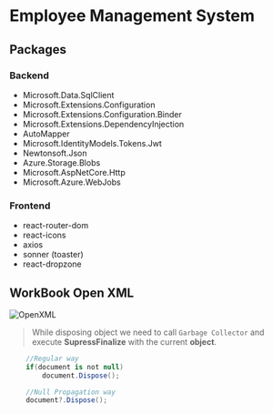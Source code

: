 # Employee Management System

## Packages
### Backend
* Microsoft.Data.SqlClient
* Microsoft.Extensions.Configuration
* Microsoft.Extensions.Configuration.Binder
* Microsoft.Extensions.DependencyInjection
* AutoMapper
* Microsoft.IdentityModels.Tokens.Jwt
* Newtonsoft.Json
* Azure.Storage.Blobs
* Microsoft.AspNetCore.Http
* Microsoft.Azure.WebJobs

### Frontend
* react-router-dom
* react-icons
* axios
* sonner (toaster)
* react-dropzone


## WorkBook Open XML
![OpenXML](https://github.com/user-attachments/assets/09c98e8a-2dde-4fb4-aa14-c124d41beff6)

> While disposing object we need to call `Garbage Collector` and execute **SupressFinalize** with the current **object**.

``` C#
    //Regular way
    if(document is not null)
        document.Dispose();

    //Null Propagation way
    document?.Dispose();
```